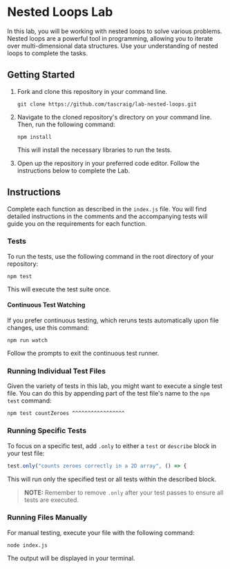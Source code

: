 # Nested Loops Lab

In this lab, you will be working with nested loops to solve various problems. Nested loops are a powerful tool in programming, allowing you to iterate over multi-dimensional data structures. Use your understanding of nested loops to complete the tasks.

## Getting Started

1. Fork and clone this repository in your command line.
   ```
   git clone https://github.com/tascraig/lab-nested-loops.git
   ```

2. Navigate to the cloned repository's directory on your command line. Then, run the following command:

   ```
   npm install
   ```

   This will install the necessary libraries to run the tests.

3. Open up the repository in your preferred code editor. Follow the instructions below to complete the Lab.

## Instructions

Complete each function as described in the `index.js` file. You will find detailed instructions in the comments and the accompanying tests will guide you on the requirements for each function.

### Tests

To run the tests, use the following command in the root directory of your repository:

```
npm test
```

This will execute the test suite once.

#### Continuous Test Watching

If you prefer continuous testing, which reruns tests automatically upon file changes, use this command:

```
npm run watch
```

Follow the prompts to exit the continuous test runner.

### Running Individual Test Files

Given the variety of tests in this lab, you might want to execute a single test file. You can do this by appending part of the test file's name to the `npm test` command:

```
npm test countZeroes ^^^^^^^^^^^^^^^^^
```

### Running Specific Tests

To focus on a specific test, add `.only` to either a `test` or `describe` block in your test file:

```js
test.only("counts zeroes correctly in a 2D array", () => {
```

This will run only the specified test or all tests within the described block.

> **NOTE:** Remember to remove `.only` after your test passes to ensure all tests are executed.

### Running Files Manually

For manual testing, execute your file with the following command:

```
node index.js
```

The output will be displayed in your terminal.


